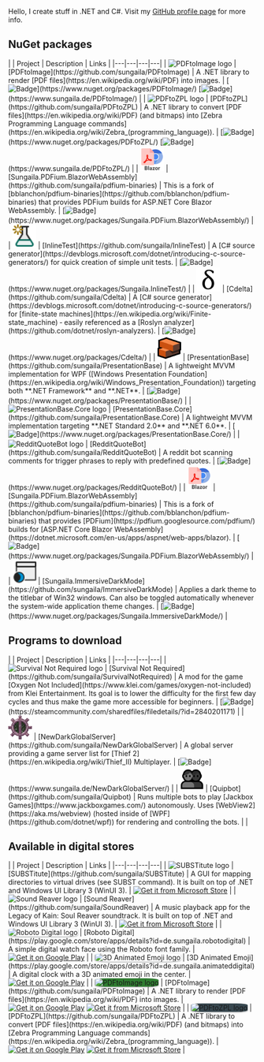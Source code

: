 <style>
.table-wrapper {
  overflow-x: auto;
}
table {
  width: 100%;
  border-collapse: collapse;
}
table td img {
  max-width: 100%;
  height: auto;
}
</style>
Hello, I create stuff in .NET and C#. Visit my [GitHub profile page](https://github.com/sungaila) for more info.

## NuGet packages
<div class="table-wrapper">
|  | Project | Description | Links |
|---|---|---|---|
| <img src="https://raw.githubusercontent.com/sungaila/PDFtoImage/master/etc/Icon.png" alt="PDFtoImage logo" width="48" height="48" style="min-width: 48px"> | [PDFtoImage](https://github.com/sungaila/PDFtoImage) | A .NET library to render [PDF files](https://en.wikipedia.org/wiki/PDF) into images. | [<img src="https://img.shields.io/nuget/v/PDFtoImage.svg?style=flat-square&logo=nuget&logoColor=white" style="max-width: 100%; height: auto; min-height: 20px;" alt="Badge" />](https://www.nuget.org/packages/PDFtoImage/) [<img src="https://img.shields.io/website?up_message=online&down_message=offline&url=https%3A%2F%2Fwww.sungaila.de%2FPDFtoImage%2F&style=flat-square&label=website" style="max-width: 100%; height: auto; min-height: 20px;" alt="Badge" />](https://www.sungaila.de/PDFtoImage/) |
| <img src="https://raw.githubusercontent.com/sungaila/PDFtoZPL/master/Icon.png" alt="PDFtoZPL logo" width="48" height="48" style="min-width: 48px"> | [PDFtoZPL](https://github.com/sungaila/PDFtoZPL) | A .NET library to convert [PDF files](https://en.wikipedia.org/wiki/PDF) (and bitmaps) into [Zebra Programming Language commands](https://en.wikipedia.org/wiki/Zebra_(programming_language)). | [<img src="https://img.shields.io/nuget/v/PDFtoZPL.svg?style=flat-square&logo=nuget&logoColor=white" style="max-width: 100%; height: auto; min-height: 20px;" alt="Badge" />](https://www.nuget.org/packages/PDFtoZPL/) [<img src="https://img.shields.io/website?up_message=online&down_message=offline&url=https%3A%2F%2Fwww.sungaila.de%2FPDFtoZPL%2F&style=flat-square&label=website" style="max-width: 100%; height: auto; min-height: 20px;" alt="Badge" />](https://www.sungaila.de/PDFtoZPL/) |
| <img src="https://raw.githubusercontent.com/sungaila/pdfium-binaries/refs/heads/master/nuget/Sungaila.PDFium.BlazorWebAssembly.png" alt="Sungaila.PDFium.BlazorWebAssembly logo" width="48" height="48" style="min-width: 48px"> | [Sungaila.PDFium.BlazorWebAssembly](https://github.com/sungaila/pdfium-binaries) | This is a fork of [bblanchon/pdfium-binaries](https://github.com/bblanchon/pdfium-binaries) that provides PDFium builds for ASP.NET Core Blazor WebAssembly. | [<img src="https://img.shields.io/nuget/v/Sungaila.PDFium.BlazorWebAssembly.svg?style=flat-square&logo=nuget&logoColor=white" style="max-width: 100%; height: auto; min-height: 20px;" alt="Badge" />](https://www.nuget.org/packages/Sungaila.PDFium.BlazorWebAssembly/) |
| <img src="https://raw.githubusercontent.com/sungaila/InlineTest/master/etc/Icon.svg" alt="InlineTest logo" width="48" height="48" style="min-width: 48px"> | [InlineTest](https://github.com/sungaila/InlineTest) | A [C# source generator](https://devblogs.microsoft.com/dotnet/introducing-c-source-generators/) for quick creation of simple unit tests. | [<img src="https://img.shields.io/nuget/v/Sungaila.InlineTest.svg?style=flat-square&logo=nuget&logoColor=white" style="max-width: 100%; height: auto; min-height: 20px;" alt="Badge" />](https://www.nuget.org/packages/Sungaila.InlineTest/) |
| <img src="https://raw.githubusercontent.com/sungaila/Cdelta/master/etc/Icon.png" alt="Cdelta logo" width="48" height="48" style="min-width: 48px"> | [Cdelta](https://github.com/sungaila/Cdelta) | A [C# source generator](https://devblogs.microsoft.com/dotnet/introducing-c-source-generators/) for [finite-state machines](https://en.wikipedia.org/wiki/Finite-state_machine) ‐ easily referenced as a [Roslyn analyzer](https://github.com/dotnet/roslyn-analyzers). | [<img src="https://img.shields.io/nuget/v/Cdelta.svg?style=flat-square&logo=nuget&logoColor=white" style="max-width: 100%; height: auto; min-height: 20px;" alt="Badge" />](https://www.nuget.org/packages/Cdelta/) |
| <img src="https://raw.githubusercontent.com/sungaila/PresentationBase/master/Icon.png" alt="PresentationBase logo" width="48" height="48" style="min-width: 48px"> | [PresentationBase](https://github.com/sungaila/PresentationBase) | A lightweight MVVM implementation for WPF ([Windows Presentation Foundation](https://en.wikipedia.org/wiki/Windows_Presentation_Foundation)) targeting both **.NET Framework** and **.NET**. | [<img src="https://img.shields.io/nuget/v/PresentationBase.svg?style=flat-square&logo=nuget&logoColor=white" style="max-width: 100%; height: auto; min-height: 20px;" alt="Badge" />](https://www.nuget.org/packages/PresentationBase/) |
| <img src="https://raw.githubusercontent.com/sungaila/PresentationBase.Core/master/Icon.png" alt="PresentationBase.Core logo" width="48" height="48" style="min-width: 48px"> | [PresentationBase.Core](https://github.com/sungaila/PresentationBase.Core) | A lightweight MVVM implementation targeting **.NET Standard 2.0** and **.NET 6.0**. | [<img src="https://img.shields.io/nuget/v/PresentationBase.Core.svg?style=flat-square&logo=nuget&logoColor=white" style="max-width: 100%; height: auto; min-height: 20px;" alt="Badge" />](https://www.nuget.org/packages/PresentationBase.Core/) |
| <img src="https://raw.githubusercontent.com/sungaila/RedditQuoteBot/master/Icon.png" alt="RedditQuoteBot logo" width="48" height="48" style="min-width: 48px"> | [RedditQuoteBot](https://github.com/sungaila/RedditQuoteBot) | A reddit bot scanning comments for trigger phrases to reply with predefined quotes. | [<img src="https://img.shields.io/nuget/v/RedditQuoteBot.svg?style=flat-square&logo=nuget&logoColor=white" style="max-width: 100%; height: auto; min-height: 20px;" alt="Badge" />](https://www.nuget.org/packages/RedditQuoteBot/) |
| <img src="https://raw.githubusercontent.com/sungaila/pdfium-binaries/master/nuget/icon.svg" alt="Sungaila.PDFium.BlazorWebAssembly logo" width="48" height="48" style="min-width: 48px"> | [Sungaila.PDFium.BlazorWebAssembly](https://github.com/sungaila/pdfium-binaries) | This is a fork of [bblanchon/pdfium-binaries](https://github.com/bblanchon/pdfium-binaries) that provides [PDFium](https://pdfium.googlesource.com/pdfium/) builds for [ASP.NET Core Blazor WebAssembly](https://dotnet.microsoft.com/en-us/apps/aspnet/web-apps/blazor). | [<img src="https://img.shields.io/nuget/v/Sungaila.PDFium.BlazorWebAssembly.svg?style=flat-square&logo=nuget&logoColor=white" style="max-width: 100%; height: auto; min-height: 20px;" alt="Badge" />](https://www.nuget.org/packages/Sungaila.PDFium.BlazorWebAssembly/) |
| <img src="https://raw.githubusercontent.com/sungaila/ImmersiveDarkMode/master/etc/ImmersiveDarkMode.svg" alt="Sungaila.ImmersiveDarkMode logo" width="48" height="48" style="min-width: 48px"> | [Sungaila.ImmersiveDarkMode](https://github.com/sungaila/ImmersiveDarkMode) | Applies a dark theme to the titlebar of Win32 windows. Can also be toggled automatically whenever the system-wide application theme changes. | [<img src="https://img.shields.io/nuget/v/Sungaila.ImmersiveDarkMode.svg?style=flat-square&logo=nuget&logoColor=white" style="max-width: 100%; height: auto; min-height: 20px;" alt="Badge" />](https://www.nuget.org/packages/Sungaila.ImmersiveDarkMode/) |
</div>

## Programs to download
<div class="table-wrapper">
|  | Project | Description | Links |
|---|---|---|---|
| <img src="https://raw.githubusercontent.com/sungaila/SurvivalNotRequired/master/etc/Icon.png" alt="Survival Not Required logo" width="48" height="48" style="min-width: 48px"> | [Survival Not Required](https://github.com/sungaila/SurvivalNotRequired) | A mod for the game [Oxygen Not Included](https://www.klei.com/games/oxygen-not-included) from Klei Entertainment. Its goal is to lower the difficulty for the first few day cycles and thus make the game more accessible for beginners. | [<img src="https://img.shields.io/steam/views/2840201171?style=flat-square&logo=steam&logoColor=white&label=views" style="max-width: 100%; height: auto; min-height: 20px;" alt="Badge" />](https://steamcommunity.com/sharedfiles/filedetails/?id=2840201171) |
| <img src="https://raw.githubusercontent.com/sungaila/NewDarkGlobalServer/master/Icon.png" alt="NewDarkGlobalServer logo" width="48" height="48" style="min-width: 48px"> | [NewDarkGlobalServer](https://github.com/sungaila/NewDarkGlobalServer) | A global server providing a game server list for [Thief 2](https://en.wikipedia.org/wiki/Thief_II) Multiplayer. | [<img src="https://img.shields.io/website?up_message=online&down_message=offline&url=https%3A%2F%2Fwww.sungaila.de%2FNewDarkGlobalServer%2F&style=flat-square&label=website" style="max-width: 100%; height: auto; min-height: 20px;" alt="Badge" />](https://www.sungaila.de/NewDarkGlobalServer/) |
| <img src="https://raw.githubusercontent.com/sungaila/Quipbot/main/Icon.png" alt="Quipbot logo" width="48" height="48" style="min-width: 48px"> | [Quipbot](https://github.com/sungaila/Quipbot) | Runs multiple bots to play [Jackbox Games](https://www.jackboxgames.com/) autonomously. Uses [WebView2](https://aka.ms/webview) (hosted inside of [WPF](https://github.com/dotnet/wpf)) for rendering and controlling the bots. |  |
</div>

## Available in digital stores
<div class="table-wrapper">
|  | Project | Description | Links |
|---|---|---|---|
| <img src="https://raw.githubusercontent.com/sungaila/SUBSTitute/master/etc/SUBSTitute.ico" alt="SUBSTitute logo" width="48" height="48"> | [SUBSTitute](https://github.com/sungaila/SUBSTitute) | A GUI for mapping directories to virtual drives (see SUBST command). It is built on top of .NET and Windows UI Library 3 (WinUI 3). | <a href="https://apps.microsoft.com/store/detail/9NGPRNJJKLBG?launch=true"><img alt="Get it from Microsoft Store" src="https://get.microsoft.com/images/en-us%20dark.svg" width="128" /></a> |
| <img src="https://raw.githubusercontent.com/sungaila/SoundReaver/master/etc/Sound%20Reaver.ico" alt="Sound Reaver logo" width="48" height="48"> | [Sound Reaver](https://github.com/sungaila/SoundReaver) | A music playback app for the Legacy of Kain: Soul Reaver soundtrack. It is built on top of .NET and Windows UI Library 3 (WinUI 3). | <a href="https://apps.microsoft.com/store/detail/9pc9xxbc2wb9?launch=true"><img alt="Get it from Microsoft Store" src="https://get.microsoft.com/images/en-us%20dark.svg" width="128" /></a> |
| <img src="https://play-lh.googleusercontent.com/BXpjktDDtoOsqmoMr_L1hZVQpMROV0VsTMGAmjM4OQuuVt5U3QilPht8bO8J-eCiFfXI" alt="Roboto Digital logo" width="48" height="48" style="min-width: 48px; border-width: 0; box-shadow: 0 1px 2px 0 rgba(60,64,67,.3), 0 1px 3px 1px rgba(60,64,67,.15); background-color: #fff; border-radius: 20%;"> | [Roboto Digital](https://play.google.com/store/apps/details?id=de.sungaila.robotodigital) | A simple digital watch face using the Roboto font family. | <a href='https://play.google.com/store/apps/details?id=de.sungaila.robotodigital'><img alt='Get it on Google Play' src='https://upload.wikimedia.org/wikipedia/commons/7/78/Google_Play_Store_badge_EN.svg' width="128"/></a> |
| <img src="https://play-lh.googleusercontent.com/k6hlXb62kpGWAXbF0B4bIJm15-qAdlLXWDwUyfo4JID2uygs7jHJlnL2w_EDCJqIno0" alt="3D Animated Emoji logo" width="48" height="48" style="min-width: 48px; border-width: 0; box-shadow: 0 1px 2px 0 rgba(60,64,67,.3), 0 1px 3px 1px rgba(60,64,67,.15); background-color: #fff; border-radius: 20%;"> | [3D Animated Emoji](https://play.google.com/store/apps/details?id=de.sungaila.animateddigital) | A digital clock with a 3D animated emoji in the center. | <a href='https://play.google.com/store/apps/details?id=de.sungaila.animateddigital'><img alt='Get it on Google Play' src='https://upload.wikimedia.org/wikipedia/commons/7/78/Google_Play_Store_badge_EN.svg' width="128"/></a> |
| <img src="https://raw.githubusercontent.com/sungaila/PDFtoImage/master/src/WebConverter/wwwroot/icon-512-maskable.png" alt="PDFtoImage logo" width="48" height="48" style="min-width: 48px; border-width: 0; box-shadow: 0 1px 2px 0 rgba(60,64,67,.3), 0 1px 3px 1px rgba(60,64,67,.15); background-color: #2F7D31; border-radius: 20%;"> | [PDFtoImage](https://github.com/sungaila/PDFtoImage) | A .NET library to render [PDF files](https://en.wikipedia.org/wiki/PDF) into images. | <a href='https://play.google.com/store/apps/details?id=de.sungaila.pdftoimage'><img alt='Get it on Google Play' src='https://upload.wikimedia.org/wikipedia/commons/7/78/Google_Play_Store_badge_EN.svg' width="128"/></a> <a href="https://apps.microsoft.com/store/detail/9NKMFPQKXGR8?launch=true"><img alt="Get it from Microsoft Store" src="https://get.microsoft.com/images/en-us%20dark.svg" width="128" /></a> |
| <img src="https://raw.githubusercontent.com/sungaila/PDFtoZPL/master/WebConverter/wwwroot/icon-512-maskable.png" alt="PDFtoZPL logo" width="48" height="48" style="min-width: 48px; border-width: 0; box-shadow: 0 1px 2px 0 rgba(60,64,67,.3), 0 1px 3px 1px rgba(60,64,67,.15); background-color: #37474F; border-radius: 20%;"> | [PDFtoZPL](https://github.com/sungaila/PDFtoZPL) | A .NET library to convert [PDF files](https://en.wikipedia.org/wiki/PDF) (and bitmaps) into [Zebra Programming Language commands](https://en.wikipedia.org/wiki/Zebra_(programming_language)). | <a href='https://play.google.com/store/apps/details?id=de.sungaila.pdftozpl'><img alt='Get it on Google Play' src='https://upload.wikimedia.org/wikipedia/commons/7/78/Google_Play_Store_badge_EN.svg' width="128"/></a> <a href="https://apps.microsoft.com/store/detail/9P5XMPR5MFDF?launch=true"><img alt="Get it from Microsoft Store" src="https://get.microsoft.com/images/en-us%20dark.svg" width="128" /></a> |
</div>

